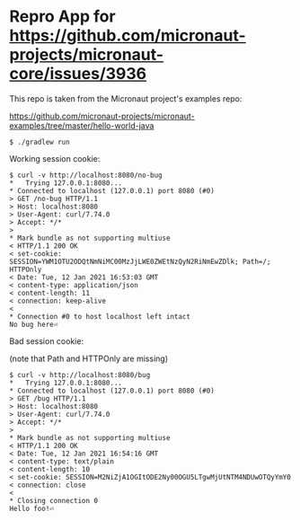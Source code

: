 Repro App for https://github.com/micronaut-projects/micronaut-core/issues/3936
==============================================================================

This repo is taken from the Micronaut project's examples repo:

  https://github.com/micronaut-projects/micronaut-examples/tree/master/hello-world-java

```
$ ./gradlew run
```

Working session cookie:

```
$ curl -v http://localhost:8080/no-bug
*   Trying 127.0.0.1:8080...
* Connected to localhost (127.0.0.1) port 8080 (#0)
> GET /no-bug HTTP/1.1
> Host: localhost:8080
> User-Agent: curl/7.74.0
> Accept: */*
>
* Mark bundle as not supporting multiuse
< HTTP/1.1 200 OK
< set-cookie: SESSION=YWM1OTU2ODQtNmNiMC00MzJjLWE0ZWEtNzQyN2RiNmEwZDlk; Path=/; HTTPOnly
< Date: Tue, 12 Jan 2021 16:53:03 GMT
< content-type: application/json
< content-length: 11
< connection: keep-alive
<
* Connection #0 to host localhost left intact
No bug here⏎
```

Bad session cookie:

(note that Path and HTTPOnly are missing)

```
$ curl -v http://localhost:8080/bug
*   Trying 127.0.0.1:8080...
* Connected to localhost (127.0.0.1) port 8080 (#0)
> GET /bug HTTP/1.1
> Host: localhost:8080
> User-Agent: curl/7.74.0
> Accept: */*
>
* Mark bundle as not supporting multiuse
< HTTP/1.1 200 OK
< Date: Tue, 12 Jan 2021 16:54:16 GMT
< content-type: text/plain
< content-length: 10
< set-cookie: SESSION=M2NiZjA1OGItODE2Ny00OGU5LTgwMjUtNTM4NDUwOTQyYmY0
< connection: close
<
* Closing connection 0
Hello foo!⏎
```
